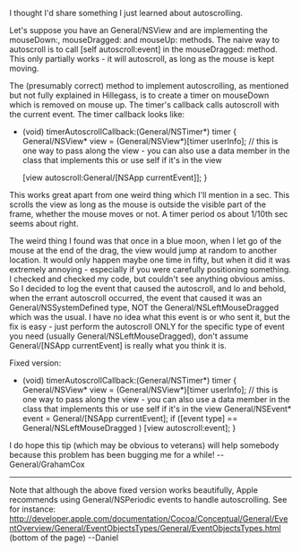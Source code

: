 I thought I'd share something I just learned about autoscrolling.

Let's suppose you have an General/NSView and are implementing the mouseDown:, mouseDragged: and mouseUp: methods. The naive way to autoscroll is to call [self autoscroll:event] in the mouseDragged: method. This only partially works - it will autoscroll, as long as the mouse is kept moving.

The (presumably correct) method to implement autoscrolling, as mentioned but not fully explained in Hillegass, is to create a timer on mouseDown which is removed on mouse up. The timer's callback calls autoscroll with the current event. The timer callback looks like:

    

- (void)   timerAutoscrollCallback:(General/NSTimer*) timer
{
    General/NSView* view = (General/NSView*)[timer userInfo];  // this is one way to pass along the view - you can also use a data member in the class that implements this or use self if it's in the view

    [view autoscroll:General/[NSApp currentEvent]];
}



This works great apart from one weird thing which I'll mention in a sec. This scrolls the view as long as the mouse is outside the visible part of the frame, whether the mouse moves or
not. A timer period os about 1/10th sec seems about right.

The weird thing I found was that once in a blue moon, when I let go of the mouse at the end of the drag, the view would jump at random to another location. It would only happen maybe one time in fifty, but when it did it was extremely annoying - especially if you were carefully positioning something. I checked and checked my code, but couldn't see anything obvious amiss. So I decided to log the event that caused the autoscroll, and lo and behold, when the errant autoscroll occurred, the event that caused it was an General/NSSystemDefined type, NOT the General/NSLeftMouseDragged which was the usual. I have no idea what this event is or who sent it, but the fix is easy - just perform the autoscroll ONLY for the specific type of event  you need (usually General/NSLeftMouseDragged), don't assume General/[NSApp currentEvent] is really what you think it is.

Fixed version:

    

- (void)   timerAutoscrollCallback:(General/NSTimer*) timer
{
    General/NSView* view = (General/NSView*)[timer userInfo];  // this is one way to pass along the view - you can also use a data member in the class that implements this or use self if it's in the view
    General/NSEvent* event = General/[NSApp currentEvent];
    if ([event type] == General/NSLeftMouseDragged )
        [view autoscroll:event];
}



I do hope this tip (which may be obvious to veterans) will help somebody because this problem has been bugging me for a while! --General/GrahamCox

----

Note that although the above fixed version works beautifully, Apple recommends using General/NSPeriodic events to handle autoscrolling. See for instance:
http://developer.apple.com/documentation/Cocoa/Conceptual/General/EventOverview/General/EventObjectsTypes/General/EventObjectsTypes.html (bottom of the page)
--Daniel